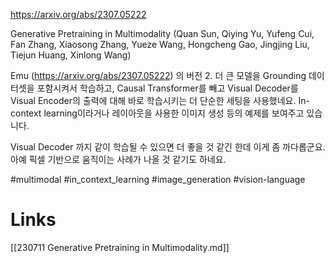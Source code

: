 https://arxiv.org/abs/2307.05222

Generative Pretraining in Multimodality (Quan Sun, Qiying Yu, Yufeng Cui, Fan Zhang, Xiaosong Zhang, Yueze Wang, Hongcheng Gao, Jingjing Liu, Tiejun Huang, Xinlong Wang)

Emu (https://arxiv.org/abs/2307.05222) 의 버전 2. 더 큰 모델을 Grounding 데이터셋을 포함시켜서 학습하고, Causal Transformer를 빼고 Visual Decoder를 Visual Encoder의 출력에 대해 바로 학습시키는 더 단순한 세팅을 사용했네요. In-context learning이라거나 레이아웃을 사용한 이미지 생성 등의 예제를 보여주고 있습니다.

Visual Decoder 까지 같이 학습될 수 있으면 더 좋을 것 같긴 한데 이게 좀 까다롭군요. 아예 픽셀 기반으로 움직이는 사례가 나올 것 같기도 하네요.

#multimodal #in_context_learning #image_generation #vision-language

# Links

[[230711 Generative Pretraining in Multimodality.md]]